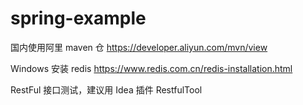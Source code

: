 # spring-example

国内使用阿里 maven 仓
https://developer.aliyun.com/mvn/view


Windows 安装 redis
https://www.redis.com.cn/redis-installation.html

RestFul 接口测试，建议用 Idea 插件 RestfulTool